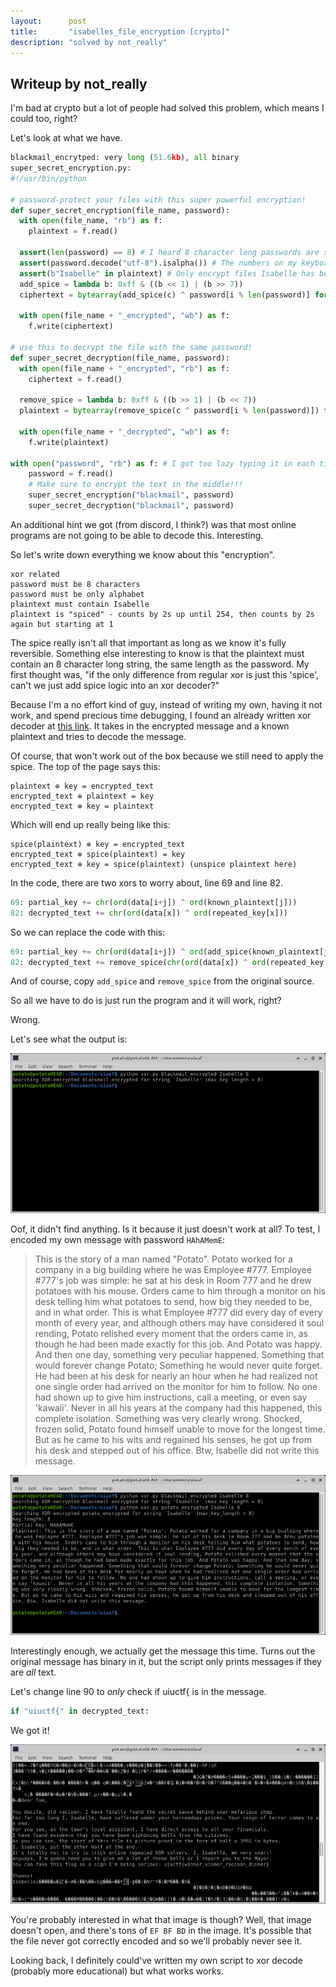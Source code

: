 ```yaml
---
layout:      post
title:       "isabelles_file_encryption [crypto]"
description: "solved by not_really"
---
```


## Writeup by not_really

I'm bad at crypto but a lot of people had solved this problem, which means I could too, right?

Let's look at what we have.

```python
blackmail_encrytped: very long (51.6kb), all binary
super_secret_encryption.py:
#!/usr/bin/python

# password-protect your files with this super powerful encryption!
def super_secret_encryption(file_name, password):
  with open(file_name, "rb") as f:
    plaintext = f.read()
  
  assert(len(password) == 8) # I heard 8 character long passwords are super strong!
  assert(password.decode("utf-8").isalpha()) # The numbers on my keyboard don't work...
  assert(b"Isabelle" in plaintext) # Only encrypt files Isabelle has been mentioned in
  add_spice = lambda b: 0xff & ((b << 1) | (b >> 7))
  ciphertext = bytearray(add_spice(c) ^ password[i % len(password)] for i, c in enumerate(plaintext))

  with open(file_name + "_encrypted", "wb") as f:
    f.write(ciphertext)

# use this to decrypt the file with the same password!
def super_secret_decryption(file_name, password):
  with open(file_name + "_encrypted", "rb") as f:
    ciphertext = f.read()
  
  remove_spice = lambda b: 0xff & ((b >> 1) | (b << 7))
  plaintext = bytearray(remove_spice(c ^ password[i % len(password)]) for i, c in enumerate(ciphertext))

  with open(file_name + "_decrypted", "wb") as f:
    f.write(plaintext)

with open("password", "rb") as f: # I got too lazy typing it in each time
    password = f.read()
    # Make sure to encrypt the text in the middle!!!
    super_secret_encryption("blackmail", password)
    super_secret_decryption("blackmail", password)
```

An additional hint we got (from discord, I think?) was that most online programs are not going to be able to decode this. Interesting.

So let's write down everything we know about this "encryption".

```
xor related
password must be 8 characters
password must be only alphabet
plaintext must contain Isabelle
plaintext is "spiced" - counts by 2s up until 254, then counts by 2s again but starting at 1
```

The spice really isn't all that important as long as we know it's fully reversible. Something else interesting to know is that the plaintext must contain an 8 character long string, the same length as the password. My first thought was, "if the only difference from regular xor is just this 'spice', can't we just add spice logic into an xor decoder?"

Because I'm a no effort kind of guy, instead of writing my own, having it not work, and spend precious time debugging, I found an already written xor decoder at [this link](https://alamot.github.io/xor_kpa/). It takes in the encrypted message and a known plaintext and tries to decode the message.

Of course, that won't work out of the box because we still need to apply the spice. The top of the page says this:

```
plaintext ⊕ key = encrypted_text
encrypted_text ⊕ plaintext = key
encrypted_text ⊕ key = plaintext
```

Which will end up really being like this:

```
spice(plaintext) ⊕ key = encrypted_text
encrypted_text ⊕ spice(plaintext) = key
encrypted_text ⊕ key = spice(plaintext) (unspice plaintext here)
```

In the code, there are two xors to worry about, line 69 and line 82.

```python
69: partial_key += chr(ord(data[i+j]) ^ ord(known_plaintext[j]))
82: decrypted_text += chr(ord(data[x]) ^ ord(repeated_key[x]))
```

So we can replace the code with this:

```python
69: partial_key += chr(ord(data[i+j]) ^ ord(add_spice(known_plaintext[j])))
82: decrypted_text += remove_spice(chr(ord(data[x]) ^ ord(repeated_key[x])))
```

And of course, copy `add_spice` and `remove_spice` from the original source.

So all we have to do is just run the program and it will work, right?

Wrong.

Let's see what the output is:

![image-20200722135126088](/img/uiuctf2020/image-20200722135126088.png)

Oof, it didn't find anything. Is it because it just doesn't work at all? To test, I encoded my own message with password `HAhAMemE`:

> This is the story of a man named "Potato". Potato worked for a company in a big building where he was Employee #777. Employee #777's job was simple: he sat at his desk in Room 777 and he drew potatoes with his mouse. Orders came to him through a monitor on his desk telling him what potatoes to send, how big they needed to be, and in what order. This is what Employee #777 did every day of every month of every year, and although others may have considered it soul rending, Potato relished every moment that the orders came in, as though he had been made exactly for this job. And Potato was happy. And then one day, something very peculiar happened. Something that would forever change Potato; Something he would never quite forget. He had been at his desk for nearly an hour when he had realized not one single order had arrived on the monitor for him to follow. No one had shown up to give him instructions, call a meeting, or even say 'kawaii'. Never in all his years at the company had this happened, this complete isolation. Something was very clearly wrong. Shocked, frozen solid, Potato found himself unable to move for the longest time. But as he came to his wits and regained his senses, he got up from his desk and stepped out of his office. Btw, Isabelle did not write this message.

![image-20200722135758771](/img/uiuctf2020/image-20200722135758771.png)

Interestingly enough, we actually get the message this time. Turns out the original message has binary in it, but the script only prints messages if they are _all_ text.

Let's change line 90 to _only_ check if uiuctf{ is in the message.

```python
if "uiuctf{" in decrypted_text:
```

We got it!

![image-20200722140009928](/img/uiuctf2020/image-20200722140009928.png)

You're probably interested in what that image is though? Well, that image doesn't open, and there's tons of `EF BF BD` in the image. It's possible that the file never got correctly encoded and so we'll probably never see it.

Looking back, I definitely could've written my own script to xor decode (probably more educational) but what works works.